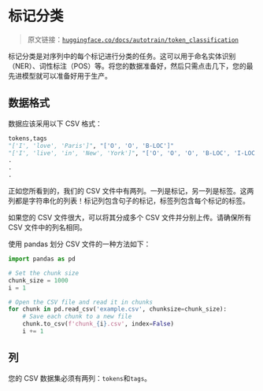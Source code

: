 # 标记分类

> 原文链接：[`huggingface.co/docs/autotrain/token_classification`](https://huggingface.co/docs/autotrain/token_classification)

标记分类是对序列中的每个标记进行分类的任务。这可以用于命名实体识别（NER）、词性标注（POS）等。将您的数据准备好，然后只需点击几下，您的最先进模型就可以准备好用于生产。

## 数据格式

数据应该采用以下 CSV 格式：

```py
tokens,tags
"['I', 'love', 'Paris']", "['O', 'O', 'B-LOC']"
"['I', 'live', 'in', 'New', 'York']", "['O', 'O', 'O', 'B-LOC', 'I-LOC']"
.
.
.
```

正如您所看到的，我们的 CSV 文件中有两列。一列是标记，另一列是标签。这两列都是字符串化的列表！标记列包含句子的标记，标签列包含每个标记的标签。

如果您的 CSV 文件很大，可以将其分成多个 CSV 文件并分别上传。请确保所有 CSV 文件中的列名相同。

使用 pandas 划分 CSV 文件的一种方法如下：

```py
import pandas as pd

# Set the chunk size
chunk_size = 1000
i = 1

# Open the CSV file and read it in chunks
for chunk in pd.read_csv('example.csv', chunksize=chunk_size):
    # Save each chunk to a new file
    chunk.to_csv(f'chunk_{i}.csv', index=False)
    i += 1
```

## 列

您的 CSV 数据集必须有两列：`tokens`和`tags`。
